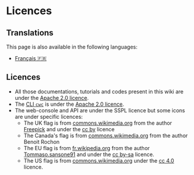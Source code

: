 # Licences

## Translations

This page is also available in the following languages:
* [Français 🇫🇷](./translations/fr/licences.md)

## Licences

* All those documentations, tutorials and codes present in this wiki are under the [Apache 2.0 licence](https://gitlab.comwork.io/comwork_public/comwork_cloud/-/blob/main/LICENSE).
* The [CLI `cwc`](tutorials/cli/README.md) is under the [Apache 2.0 licence](https://gitlab.comwork.io/oss/cwc/cwc/-/blob/main/LICENSE).
* The web-console and API are under the SSPL licence but some icons are under specific licences:
  * The UK flag is from [commons.wikimedia.org](https://commons.wikimedia.org/wiki/File:United-kingdom_flag_icon_round.svg) from the author [Freepick](https://www.freepik.com) and under the [cc by](https://creativecommons.org/licenses/by/4.0/deed.en) licence
  * The Canada's flag is from [commons.wikimedia.org](https://commons.wikimedia.org/wiki/File:Flag_of_Canada_(leaf).svg) from the author Benoit Rochon
  * The EU flag is from [fr.wikipedia.org](https://fr.wikipedia.org/wiki/Fichier:Europe_flag_circle.png) from the author [Tommaso.sansone91](https://commons.wikimedia.org/wiki/User:Tommaso.sansone91) and under the [cc by-sa](https://creativecommons.org/licenses/by-sa/4.0/deed.en) licence.
  * The US flag is from [commons.wikimedia.org](https://commons.wikimedia.org/wiki/File:United-states_flag_icon_round.svg) under the [cc 4.0](https://creativecommons.org/licenses/by/4.0/deed.en) licence.

